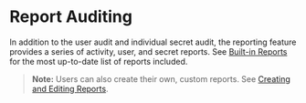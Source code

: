 [title]: # (Report Auditing)
[tags]: # (Report)
[priority]: # (30)

# Report Auditing

In addition to the user audit and individual secret audit, the reporting feature provides a series of activity, user, and secret reports. See [Built-in Reports](../../../reports/built-in-reports/index.md) for the most up-to-date list of reports included.

> **Note:** Users can also create their own, custom reports. See [Creating and Editing Reports](../../../reports/creating-and-editing-reports/index.md).
